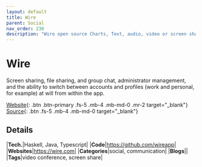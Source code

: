 ```yaml
---
layout: default
title: Wire
parent: Social
nav_order: 230
description: "Wire open source Charts, Text, audio, video or screen share"
---
```


# Wire

Screen sharing, file sharing, and group chat, administrator management, and the ability to switch between accounts and
 profiles (work and personal, for example) at will from within the app.

[Website](https://wire.com/en/){: .btn .btn-primary .fs-5 .mb-4 .mb-md-0 .mr-2 target="_blank"} 
[Source](https://github.com/wireapp){: .btn .fs-5 .mb-4 .mb-md-0 target="_blank"}

## Details

|**Tech.**|Haskell, Java, Typescript|
|**Code**|https://github.com/wireapp|
|**Websites**|https://wire.com|
|**Categories**|social, communication|
|**Blogs**||
|**Tags**|video conference, screen share|
